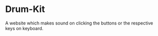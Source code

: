 # Drum-Kit

A website which makes sound on clicking the buttons or the respective keys on keyboard.
